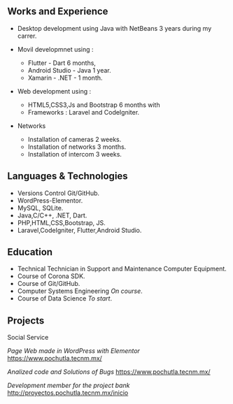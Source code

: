 

## Works and Experience 

- Desktop development using Java with NetBeans 3 years during my carrer.

- Movil developmnet using : 
  - Flutter - Dart 6 months, 
  - Android Studio - Java 1 year.
  - Xamarin - .NET - 1 month.

- Web development using :
    - HTML5,CSS3,Js and Bootstrap 6 months with
    - Frameworks : Laravel and CodeIgniter.
    
 - Networks
    - Installation of cameras 2 weeks.
    - Installation of networks 3 months.
    - Installation of intercom 3 weeks.
    
    
## Languages & Technologies
 - Versions Control Git/GitHub.
 - WordPress-Elementor.
 - MySQL, SQLite.
 - Java,C/C++, .NET, Dart.
 - PHP,HTML,CSS,Bootstrap, JS.
 - Laravel,CodeIgniter, Flutter,Android Studio.
   
    
    
## Education
- Technical Technician in Support and Maintenance Computer Equipment.
- Course of Corona SDK.
- Course of Git/GitHub.
- Computer Systems Engineering *On course*.
- Course of Data Science *To start*.    
        
  
## Projects
Social Service

*Page Web made in WordPress with Elementor*
<https://www.pochutla.tecnm.mx/>

*Analized code and Solutions of Bugs*
<https://www.pochutla.tecnm.mx/>

*Development member for the project bank*
<http://proyectos.pochutla.tecnm.mx/inicio>





    
